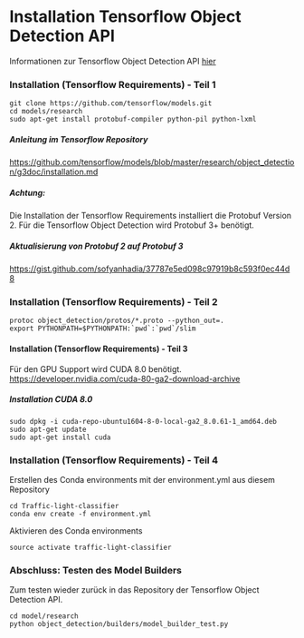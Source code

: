 # Installation Tensorflow Object Detection API

Informationen zur Tensorflow Object Detection API [hier](https://github.com/tensorflow/models/tree/master/research/object_detection)

### Installation (Tensorflow Requirements) - Teil 1
```
git clone https://github.com/tensorflow/models.git
cd models/research
sudo apt-get install protobuf-compiler python-pil python-lxml
```

##### Anleitung im Tensorflow Repository
https://github.com/tensorflow/models/blob/master/research/object_detection/g3doc/installation.md

##### Achtung:
Die Installation der Tensorflow Requirements installiert die Protobuf Version 2.
Für die Tensorflow Object Detection wird Protobuf 3+ benötigt.

##### Aktualisierung von Protobuf 2 auf Protobuf 3
https://gist.github.com/sofyanhadia/37787e5ed098c97919b8c593f0ec44d8

### Installation (Tensorflow Requirements) - Teil 2
```
protoc object_detection/protos/*.proto --python_out=.
export PYTHONPATH=$PYTHONPATH:`pwd`:`pwd`/slim
```

#### Installation (Tensorflow Requirements) - Teil 3
Für den GPU Support wird CUDA 8.0 benötigt.
[https://developer.nvidia.com/cuda-80-ga2-download-archive ](https://developer.nvidia.com/cuda-80-ga2-download-archive)

##### Installation CUDA 8.0
```
sudo dpkg -i cuda-repo-ubuntu1604-8-0-local-ga2_8.0.61-1_amd64.deb
sudo apt-get update
sudo apt-get install cuda
```

### Installation (Tensorflow Requirements) - Teil 4
Erstellen des Conda environments mit der environment.yml aus diesem Repository
```
cd Traffic-light-classifier
conda env create -f environment.yml
```
Aktivieren des Conda environments
```
source activate traffic-light-classifier
``` 


### Abschluss: Testen des Model Builders
Zum testen wieder zurück in das Repository der Tensorflow Object Detection API.
```
cd model/research
python object_detection/builders/model_builder_test.py
```



